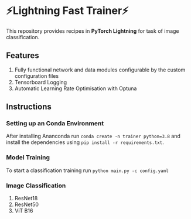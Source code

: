 
# ⚡Lightning Fast Trainer⚡

This repository provides recipes in **PyTorch Lightning** for task of image classification.

## Features

1. Fully functional network and data modules configurable by the custom configuration files
2. Tensorboard Logging
3. Automatic Learning Rate Optimisation with Optuna

## Instructions

### Setting up an Conda Environment

After installing Ananconda run `conda create -n trainer python=3.8` and install the dependencies using `pip install -r requirements.txt`.

### Model Training

To start a classification training run `python main.py -c config.yaml`

### Image Classification
1. ResNet18
2. ResNet50
3. ViT B16
